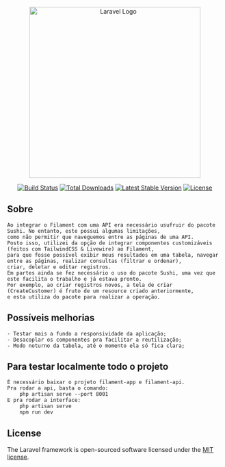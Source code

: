 <p align="center"><a href="https://laravel.com" target="_blank"><img src="https://raw.githubusercontent.com/laravel/art/master/logo-lockup/5%20SVG/2%20CMYK/1%20Full%20Color/laravel-logolockup-cmyk-red.svg" width="400" alt="Laravel Logo"></a></p>

<p align="center">
<a href="https://github.com/laravel/framework/actions"><img src="https://github.com/laravel/framework/workflows/tests/badge.svg" alt="Build Status"></a>
<a href="https://packagist.org/packages/laravel/framework"><img src="https://img.shields.io/packagist/dt/laravel/framework" alt="Total Downloads"></a>
<a href="https://packagist.org/packages/laravel/framework"><img src="https://img.shields.io/packagist/v/laravel/framework" alt="Latest Stable Version"></a>
<a href="https://packagist.org/packages/laravel/framework"><img src="https://img.shields.io/packagist/l/laravel/framework" alt="License"></a>
</p>

## Sobre
    Ao integrar o Filament com uma API era necessário usufruir do pacote Sushi. No entanto, este possui algumas limitações,
    como não permitir que naveguemos entre as páginas de uma API.
    Posto isso, utilizei da opção de integrar componentes customizáveis (feitos com TailwindCSS & Livewire) ao Filament,
    para que fosse possível exibir meus resultados em uma tabela, navegar entre as páginas, realizar consultas (filtrar e ordenar),
    criar, deletar e editar registros.
    Em partes ainda se fez necessário o uso do pacote Sushi, uma vez que este facilita o trabalho e já estava pronto.
    Por exemplo, ao criar registros novos, a tela de criar (CreateCustomer) é fruto de um resource criado anteriormente,
    e esta utiliza do pacote para realizar a operação.

## Possíveis melhorias
    - Testar mais a fundo a responsividade da aplicação;
    - Desacoplar os componentes pra facilitar a reutilização;
    - Modo noturno da tabela, até o momento ela só fica clara;

## Para testar localmente todo o projeto
    É necessário baixar o projeto filament-app e filament-api.
    Pra rodar a api, basta o comando:
        php artisan serve --port 8001
    E pra rodar a interface:
        php artisan serve
        npm run dev
 

## License

The Laravel framework is open-sourced software licensed under the [MIT license](https://opensource.org/licenses/MIT).
